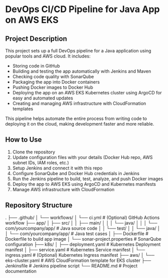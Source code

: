 # DevOps CI/CD Pipeline for Java App on AWS EKS

## Project Description

This project sets up a full DevOps pipeline for a Java application using popular tools and AWS cloud. It includes:

- Storing code in GitHub  
- Building and testing the app automatically with Jenkins and Maven  
- Checking code quality with SonarQube  
- Packaging the app into Docker containers  
- Pushing Docker images to Docker Hub  
- Deploying the app on an AWS EKS Kubernetes cluster using ArgoCD for easy and automated updates  
- Creating and managing AWS infrastructure with CloudFormation templates  

This pipeline helps automate the entire process from writing code to deploying it on the cloud, making development faster and more reliable.

## How to Use

1. Clone the repository  
2. Update configuration files with your details (Docker Hub repo, AWS subnet IDs, IAM roles, etc.)  
3. Setup Jenkins and connect it with this repo  
4. Configure SonarQube and Docker Hub credentials in Jenkins  
5. Run the Jenkins pipeline to build, test, analyze, and push Docker images  
6. Deploy the app to AWS EKS using ArgoCD and Kubernetes manifests  
7. Manage AWS infrastructure with CloudFormation  

## Repository Structure
.
├── .github/
│   └── workflows/
│       └── ci.yml                   # (Optional) GitHub Actions workflow
├── app/
│   ├── src/
│   │   ├── main/
│   │   │   └── java/
│   │   │       └── com/yourcompany/app/  # Java source code
│   │   └── test/
│   │       └── java/
│   │           └── com/yourcompany/app/  # Java test cases
│   ├── Dockerfile                   # Dockerfile to build app image
│   └── sonar-project.properties    # SonarQube configuration
├── k8s/
│   ├── deployment.yaml             # Kubernetes Deployment manifest
│   ├── service.yaml                # Kubernetes Service manifest
│   └── ingress.yaml                # (Optional) Kubernetes Ingress manifest
├── aws/
│   └── eks-cluster.yaml            # AWS CloudFormation template for EKS cluster
├── Jenkinsfile                    # Jenkins pipeline script
└── README.md                      # Project documentation

